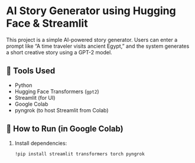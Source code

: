 # AI Story Generator using Hugging Face & Streamlit

This project is a simple AI-powered story generator. Users can enter a prompt like “A time traveler visits ancient Egypt,” and the system generates a short creative story using a GPT-2 model.

## 🔧 Tools Used
- Python
- Hugging Face Transformers (`gpt2`)
- Streamlit (for UI)
- Google Colab
- pyngrok (to host Streamlit from Colab)

## 🚀 How to Run (in Google Colab)
1. Install dependencies:
   ```bash
   !pip install streamlit transformers torch pyngrok
